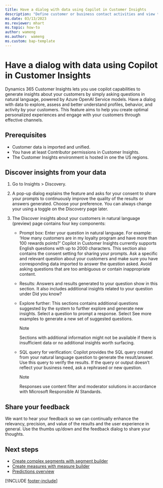 ```yaml
---
title: Have a dialog with data using Copilot in Customer Insights
description: "Define customer or business contact activities and view them in a timeline on customer profiles." 
ms.date: 03/13/2023
ms.reviewer: mhart
ms.topic: how-to
author: wameng
ms.author:  wameng
ms.custom: bap-template
---
```


# Have a dialog with data using Copilot in Customer Insights

Dynamics 365 Customer Insights lets you use copilot capabilities to generate insights about your customers by simply asking questions in natural language, powered by Azure OpenAI Service models. Have a dialog with data to explore, assess and better understand profiles, behavior, and activity by your customers. This feature aims to help you create optimal personalized experiences and engage with your customers through effective channels.

## Prerequisites

- Customer data is imported and unified.
- You have at least Contributor permissions in Customer Insights.
- The Customer Insights environment is hosted in one the US regions.

## Discover insights from your data

1. Go to Insights > Discovery.
1. A pop-up dialog explains the feature and asks for your consent to share your prompts to continuously improve the quality of the results or answers generated. Choose your preference.  You can always change your using a toggle on the Discovery page later.
1. The Discover insights about your customers in natural language (preview) page contains four key components:

    - Prompt box: Enter your question in natural language. For example: ‘How many customers are in my loyalty program and have more than 100 rewards points?’ Copilot in Customer Insights currently supports English questions with up to 2000 characters. This section also contains the consent setting for sharing your prompts.
    Ask a specific and relevant question about your customers and make sure you have corresponding data imported to answer the question asked. Avoid asking questions that are too ambiguous or contain inappropriate content.
    - Results: Answers and results generated to your question show in this section. It also includes additional insights related to your question under Did you know?

    - Explore further: This sections contains additional questions suggested by the system to further explore and generate new insights. Select a question to prompt a response. Select See more examples to generate a new set of suggested questions.

      > [!NOTE]
      > Sections with additional information might not be available if there is insufficient data or no additional insights worth surfacing.

    - SQL query for verification: Copilot provides the SQL query created from your natural language question to generate the result/answer. Use this query to verify the results. If the query or output doesn’t reflect your business need, ask a rephrased or new question.

      > [!NOTE]
      > Responses use content filter and moderator solutions in accordance with Microsoft Responsible AI Standards.

## Share your feedback

We want to hear your feedback so we can continually enhance the relevancy, precision, and value of the results and the user experience in general. Use the thumbs up/down and the feedback dialog to share your thoughts.

## Next steps

- [Create complex segments with segment builder](segment-builder.md)
- [Create measures with measure builder](measure-builder.md)
- [Predictions overview](predictions-overview.md)

[!INCLUDE [footer-include](includes/footer-banner.md)]
